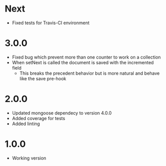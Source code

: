 # Next

- Fixed tests for Travis-CI environment

# 3.0.0

- Fixed bug which prevent more than one counter to work on a collection
- When setNext is called the document is saved with the incremented field
    + This breaks the precedent behavior but is more natural and behave like the save pre-hook

# 2.0.0

- Updated mongoose dependecy to version 4.0.0
- Added coverage for tests
- Added linting

# 1.0.0

- Working version
